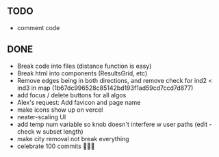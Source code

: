 ## TODO
* comment code

## DONE
* Break code into files (distance function is easy)
* Break html into components (ResultsGrid, etc)
* Remove edges being in both directions, and remove check for ind2 < ind3 in map (1b67dc996528c85142bd193f1ad59cd7ccd7d877)
* add focus / delete buttons for all algos
* Alex's request: Add favicon and page name
* make icons show up on vercel
* neater-scaling UI
* add temp num variable so knob doesn't interfere w user paths  (edit - check w subset length)
* make city removal not break everything
* celebrate 100 commits 🎉🎉🎉